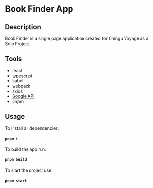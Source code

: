 # Book Finder App

## Description

Book Finder is a single page application created for Chingu Voyage as a Solo Project.

## Tools

* react
* typescript
* babel
* webpack
* axios
* [Google API](https://developers.google.com/books/docs/overview)
* pnpm

## Usage

To install all dependencies:

#### `pnpm i`

To build the app run:

#### `pnpm build`

To start the project use:

#### `pnpm start`
